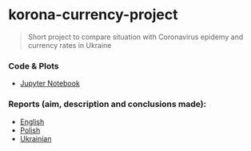# korona-currency-project

> Short project to compare situation with Coronavirus epidemy and currency rates in Ukraine

### Code & Plots

* [Jupyter Notebook](https://github.com/maks-ym/korona-currency-project/blob/master/project_currencies.ipynb)

### Reports (aim, description and conclusions made):
* [English](report_eng.md)
* [Polish](report_pol.md)
* [Ukrainian](report_ukr.md)
